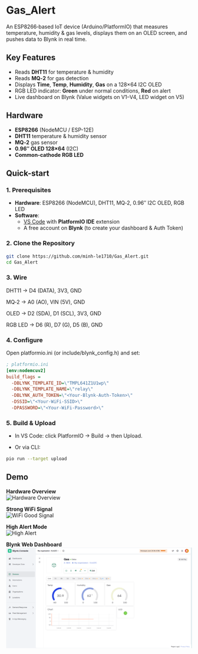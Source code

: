 # Gas_Alert

An ESP8266‑based IoT device (Arduino/PlatformIO) that measures temperature, humidity & gas levels, displays them on an OLED screen, and pushes data to Blynk in real time.

## Key Features
- Reads **DHT11** for temperature & humidity  
- Reads **MQ‑2** for gas detection  
- Displays **Time**, **Temp**, **Humidity**, **Gas** on a 128×64 I2C OLED  
- RGB LED indicator: **Green** under normal conditions, **Red** on alert  
- Live dashboard on Blynk (Value widgets on V1–V4, LED widget on V5)

## Hardware
- **ESP8266** (NodeMCU / ESP-12E)  
- **DHT11** temperature & humidity sensor  
- **MQ‑2** gas sensor  
- **0.96″ OLED 128×64** (I2C)  
- **Common‑cathode RGB LED**

## Quick-start
### 1. Prerequisites  
- **Hardware**: ESP8266 (NodeMCU), DHT11, MQ‑2, 0.96″ I2C OLED, RGB LED  
- **Software**:  
  - [VS Code](https://code.visualstudio.com/) with **PlatformIO IDE** extension  
  - A free account on **Blynk** (to create your dashboard & Auth Token)  

### 2. Clone the Repository  
```bash
git clone https://github.com/minh-le1710/Gas_Alert.git
cd Gas_Alert
```
### 3. Wire 
DHT11 → D4 (DATA), 3V3, GND

MQ‑2 → A0 (AO), VIN (5V), GND

OLED → D2 (SDA), D1 (SCL), 3V3, GND

RGB LED → D6 (R), D7 (G), D5 (B), GND

### 4. Configure
Open platformio.ini (or include/blynk_config.h) and set:
```ini
; platformio.ini
[env:nodemcuv2]
build_flags =
  -DBLYNK_TEMPLATE_ID=\"TMPL641Z1U1wp\"
  -DBLYNK_TEMPLATE_NAME=\"relay\"
  -DBLYNK_AUTH_TOKEN=\"<Your-Blynk-Auth-Token>\"
  -DSSID=\"<Your-WiFi-SSID>\"
  -DPASSWORD=\"<Your-WiFi-Password>\"
```
### 5. Build & Upload
- In VS Code: click PlatformIO → Build → then Upload.

- Or via CLI:

```bash
pio run --target upload
```

## Demo

**Hardware Overview**  
   ![Hardware Overview](demo/1.png)

**Strong WiFi Signal**  
   ![WiFi Good Signal](demo/2.png)

**High Alert Mode**  
   ![High Alert](demo/3.png)

**Blynk Web Dashboard**  
   ![Blynk Dashboard](demo/4.png)